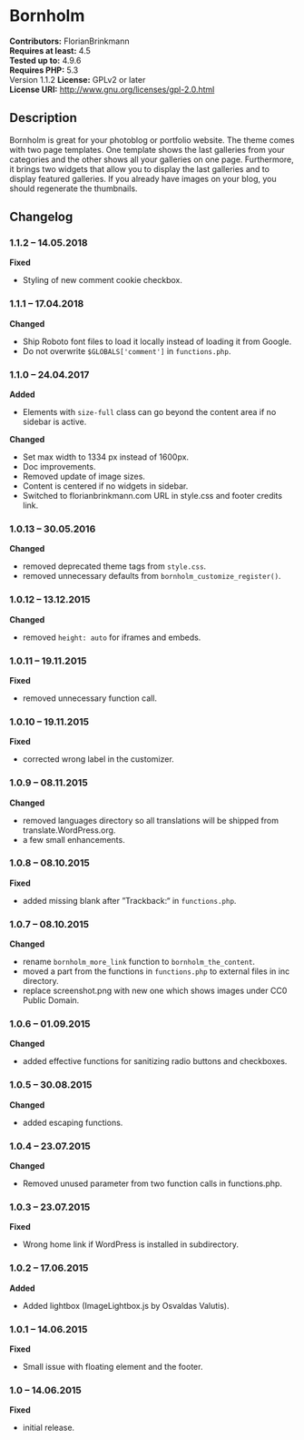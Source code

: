 # Bornholm 
**Contributors:** FlorianBrinkmann  
**Requires at least:** 4.5  
**Tested up to:** 4.9.6  
**Requires PHP:** 5.3  
Version 1.1.2
**License:** GPLv2 or later  
**License URI:** http://www.gnu.org/licenses/gpl-2.0.html  


## Description 

Bornholm is great for your photoblog or portfolio website. The theme comes with two page templates. One template shows the last galleries from your categories and the other shows all your galleries on one page. Furthermore, it brings two widgets that allow you to display the last galleries and to display featured galleries. If you already have images on your blog, you should regenerate the thumbnails.


## Changelog 


### 1.1.2 – 14.05.2018 

**Fixed**

* Styling of new comment cookie checkbox.


### 1.1.1 – 17.04.2018 

**Changed**

* Ship Roboto font files to load it locally instead of loading it from Google.
* Do not overwrite `$GLOBALS['comment']` in `functions.php`.


### 1.1.0 – 24.04.2017 

**Added**

* Elements with `size-full` class can go beyond the content area if no sidebar is active.

**Changed**

* Set max width to 1334 px instead of 1600px.
* Doc improvements.
* Removed update of image sizes.
* Content is centered if no widgets in sidebar.
* Switched to florianbrinkmann.com URL in style.css and footer credits link.


### 1.0.13 – 30.05.2016 

**Changed**

* removed deprecated theme tags from `style.css`.
* removed unnecessary defaults from `bornholm_customize_register()`.


### 1.0.12 – 13.12.2015 

**Changed**

* removed `height: auto` for iframes and embeds.


### 1.0.11 – 19.11.2015 

**Fixed**

* removed unnecessary function call.


### 1.0.10 – 19.11.2015 

**Fixed**

* corrected wrong label in the customizer.


### 1.0.9 – 08.11.2015 

**Changed**

* removed languages directory so all translations will be shipped from translate.WordPress.org.
* a few small enhancements.


### 1.0.8 – 08.10.2015 

**Fixed**

* added missing blank after ”Trackback:“ in `functions.php`.


### 1.0.7 – 08.10.2015 

**Changed**

* rename `bornholm_more_link` function to `bornholm_the_content`.
* moved a part from the functions in `functions.php` to external files in inc directory.
* replace screenshot.png with new one which shows images under CC0 Public Domain.


### 1.0.6 – 01.09.2015 

**Changed**

* added effective functions for sanitizing radio buttons and checkboxes.


### 1.0.5 – 30.08.2015 

**Changed**

* added escaping functions.


### 1.0.4 – 23.07.2015 

**Changed**

* Removed unused parameter from two function calls in functions.php.


### 1.0.3 – 23.07.2015 

**Fixed**

* Wrong home link if WordPress is installed in subdirectory.


### 1.0.2 – 17.06.2015 

**Added**

* Added lightbox (ImageLightbox.js by Osvaldas Valutis).


### 1.0.1 – 14.06.2015 

**Fixed**

* Small issue with floating element and the footer.


### 1.0 – 14.06.2015 

**Fixed**

* initial release.
